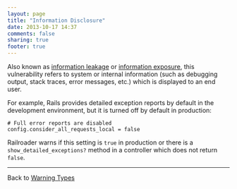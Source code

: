 ```yaml
---
layout: page
title: "Information Disclosure"
date: 2013-10-17 14:37
comments: false
sharing: true
footer: true
---
```


Also known as [information leakage](https://www.owasp.org/index.php/Information_Leakage) or [information exposure](http://cwe.mitre.org/data/definitions/200.html), this vulnerability refers to system or internal information (such as debugging output, stack traces, error messages, etc.) which is displayed to an end user.

For example, Rails provides detailed exception reports by default in the development environment, but it is turned off by default in production:

    # Full error reports are disabled
    config.consider_all_requests_local = false

Railroader warns if this setting is `true` in production or there is a `show_detailed_exceptions?` method in a controller which does not return `false`.

---
Back to [Warning Types](/docs/warning_types)

